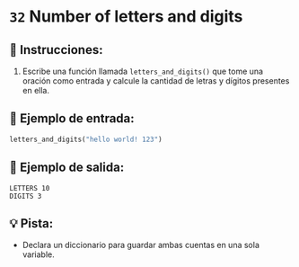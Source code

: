 # `32` Number of letters and digits

## 📝 Instrucciones:

1. Escribe una función llamada `letters_and_digits()` que tome una oración como entrada y calcule la cantidad de letras y dígitos presentes en ella.

## 📎 Ejemplo de entrada:

```py
letters_and_digits("hello world! 123")
```

## 📎 Ejemplo de salida:

```text
LETTERS 10
DIGITS 3
```

## 💡 Pista:

+ Declara un diccionario para guardar ambas cuentas en una sola variable.

